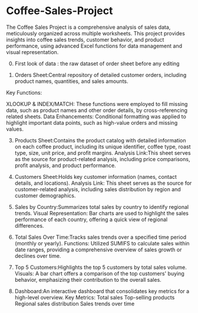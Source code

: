 # Coffee-Sales-Project
The Coffee Sales Project is a comprehensive analysis of sales data, meticulously organized across multiple worksheets. This project provides insights into coffee sales trends, customer behavior, and product performance, using advanced Excel functions for data management and visual representation.

0. First look of data : the raw dataset of order sheet before any editing

1. Orders Sheet:Central repository of detailed customer orders, including product names, quantities, and sales amounts.

Key Functions:

XLOOKUP & INDEX/MATCH: These functions were employed to fill missing data, such as product names and other order details, by cross-referencing related sheets.
Data Enhancements: Conditional formatting was applied to highlight important data points, such as high-value orders and missing values.

3. Products Sheet:Contains the product catalog with detailed information on each coffee product, including its unique identifier, coffee type, roast type, size, unit price, and profit margins.
Analysis Link:This sheet serves as the source for product-related analysis, including price comparisons, profit analysis, and product performance.

4. Customers Sheet:Holds key customer information (names, contact details, and locations).
Analysis Link: This sheet serves as the source for customer-related analysis, including sales distribution by region and customer demographics.

5. Sales by Country:Summarizes total sales by country to identify regional trends.
Visual Representation: Bar charts  are used to highlight the sales performance of each country, offering a quick view of regional differences.

6. Total Sales Over Time:Tracks sales trends over a specified time period (monthly or yearly).
Functions: Utilized SUMIFS to calculate sales within date ranges, providing a comprehensive overview of sales growth or declines over time.

7. Top 5 Customers:Highlights the top 5 customers by total sales volume.
Visuals: A bar chart offers a comparison of the top customers' buying behavior, emphasizing their contribution to the overall sales.

8. Dashboard:An interactive dashboard that consolidates key metrics for a high-level overview.
Key Metrics:
Total sales
Top-selling products
Regional sales distribution
Sales trends over time
